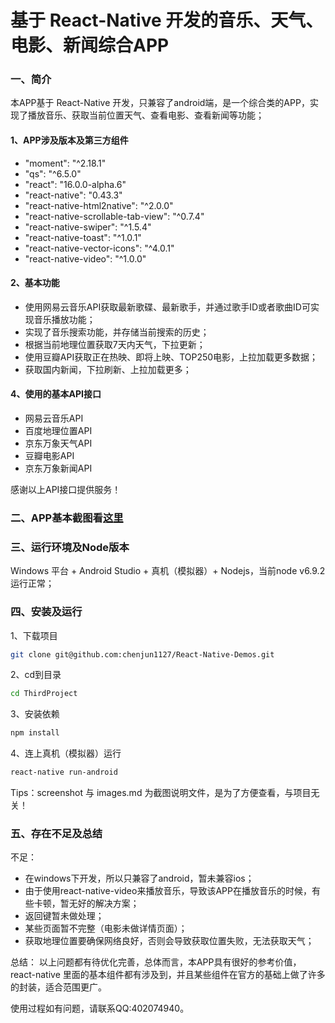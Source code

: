 # 基于 React-Native 开发的音乐、天气、电影、新闻综合APP
### 一、简介
本APP基于 React-Native 开发，只兼容了android端，是一个综合类的APP，实现了播放音乐、获取当前位置天气、查看电影、查看新闻等功能；
#### 1、APP涉及版本及第三方组件
* "moment": "^2.18.1"
* "qs": "^6.5.0"
* "react": "16.0.0-alpha.6"
* "react-native": "0.43.3"
* "react-native-html2native": "^2.0.0"
* "react-native-scrollable-tab-view": "^0.7.4"
* "react-native-swiper": "^1.5.4"
* "react-native-toast": "^1.0.1"
* "react-native-vector-icons": "^4.0.1"
* "react-native-video": "^1.0.0"

#### 2、基本功能
* 使用网易云音乐API获取最新歌碟、最新歌手，并通过歌手ID或者歌曲ID可实现音乐播放功能；
* 实现了音乐搜索功能，并存储当前搜索的历史；
* 根据当前地理位置获取7天内天气，下拉更新；
* 使用豆瓣API获取正在热映、即将上映、TOP250电影，上拉加载更多数据；
* 获取国内新闻，下拉刷新、上拉加载更多；

#### 4、使用的基本API接口
* 网易云音乐API
* 百度地理位置API
* 京东万象天气API
* 豆瓣电影API
* 京东万象新闻API

感谢以上API接口提供服务！

### 二、APP基本截图看[这里](https://github.com/chenjun1127/React-Native-Demos/blob/master/ThirdProject/images.md)
### 三、运行环境及Node版本
Windows 平台 + Android Studio + 真机（模拟器）+ Nodejs，当前node v6.9.2 运行正常；
### 四、安装及运行
1、下载项目
```bash
git clone git@github.com:chenjun1127/React-Native-Demos.git
```
2、cd到目录
```bash
cd ThirdProject
```
3、安装依赖
```bash
npm install 
```
4、连上真机（模拟器）运行
```bash
react-native run-android
```
Tips：screenshot 与 images.md 为截图说明文件，是为了方便查看，与项目无关！

### 五、存在不足及总结
不足：
* 在windows下开发，所以只兼容了android，暂未兼容ios；
* 由于使用react-native-video来播放音乐，导致该APP在播放音乐的时候，有些卡顿，暂无好的解决方案；
* 返回键暂未做处理；
* 某些页面暂不完整（电影未做详情页面）；
* 获取地理位置要确保网络良好，否则会导致获取位置失败，无法获取天气；

总结：
以上问题都有待优化完善，总体而言，本APP具有很好的参考价值，react-native 里面的基本组件都有涉及到，并且某些组件在官方的基础上做了许多的封装，适合范围更广。

使用过程如有问题，请联系QQ:402074940。

